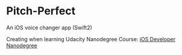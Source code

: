 # Pitch-Perfect

An iOS voice changer app (Swift2)

Creating when learning Udacity Nanodegree Course: [iOS Developer Nanodegree](https://www.udacity.com/course/ios-developer-nanodegree--nd003/)
